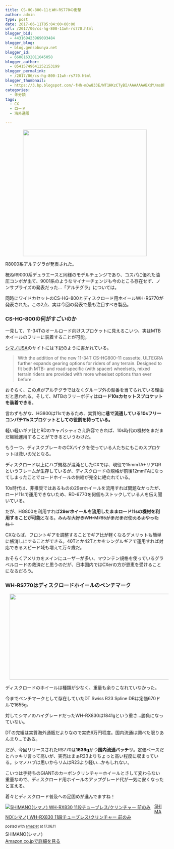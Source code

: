```yaml
---
title: CS-HG-800-11とWH-RS770の衝撃
author: admin
type: post
date: 2017-06-11T05:04:00+00:00
url: /2017/06/cs-hg-800-11wh-rs770.html
blogger_bid:
  - 443169423969093484
blogger_blog:
  - blog.gensobunya.net
blogger_id:
  - 66081632011045058
blogger_author:
  - 05415749641252153199
blogger_permalink:
  - /2017/06/cs-hg-800-11wh-rs770.html
blogger_thumbnail:
  - https://3.bp.blogspot.com/-fHh-mDw833E/WT1HKzCTyBI/AAAAAAABXdY/msDhq4AUqOQeDQ74lpTxj3i8cOyzDUTaACLcB/s400/product_CS-R8000-S1-min.png
categories:
  - 未分類
tags:
  - CX
  - ロード
  - 海外通販

---
```

<div class="separator" style="clear: both; text-align: center;">
  <a href="https://3.bp.blogspot.com/-fHh-mDw833E/WT1HKzCTyBI/AAAAAAABXdY/msDhq4AUqOQeDQ74lpTxj3i8cOyzDUTaACLcB/s1600/product_CS-R8000-S1-min.png" imageanchor="1" style="margin-left: 1em; margin-right: 1em;"><img border="0" data-original-height="1313" data-original-width="1293" height="400" src="https://blog.gensobunya.net/wp-content/uploads/2017/06/product_CS-R8000-S1-min.png" width="393" /></a>
</div>

R8000系アルテグラが発表された。
  
概ねR9000系デュラエースと同様のモデルチェンジであり、コスパに優れた油圧コンポが出て、9001系のようなマイナーチェンジも今のところ存在せず、ノンサプライズの発表だった…「アルテグラ」については。

同時にワイドカセットのCS-HG-800とディスクロード用ホイールWH-RS770が発表された。この2点、実は今回の発表で最も注目すべき製品。

### CS-HG-800の何がすごいのか

一見して、11-34Tのオールロード向けスプロケットに見えるこいつ、実はMTBホイールのフリーに装着することが可能。

<a href="http://bike.shimano.com/content/sac-bike/en/home/news-and-info/news/shimano-new-ultegra-r8000-road-components-deliver-industrys-wide.html" target="_blank">シマノUSA</a>のサイトには下記のように書かれている。

<blockquote class="tr_bq">
  <p>
    With the addition of the new 11-34T CS-HG800-11 cassette, ULTEGRA further expands gearing options for riders of any terrain. Designed to fit both MTB- and road-specific (with spacer) wheelsets, mixed terrain riders are provided with more wheelset options than ever before.
  </p>
</blockquote>

おそらく、この点がアルテグラではなくグループ外の型番を当てられている理由だと思われる。そして、MTBのフリーボディは**ロード10sカセットスプロケットを装着できる**。
  
言わずもがな、HG800は11sであるため、実質的に**巷で流通している10sフリーコンパチ11sスプロケットとしての役割を持っている。**

軽い軽いギア比とRDのキャパシティさえ許容できれば、10s時代の機材をまだまだ継続運用することができるというわけだ。

もう一つ、ディスクブレーキのCXバイクを使っている人たちにもこのスプロケットは救いの光となる。

ディスクロード以上にハブ規格が混沌としたCXでは、現役で15mmTA+リアQRというフレームが生存しているが、ディスクロードの規格が前後12mmTAになってしまったことでロードホイールの供給が完全に絶たれている。
  
10s時代は、非推奨ではあるものの29erホイールを流用すれば問題なかったが、ロード11sで運用できないため、RD-6770を何個もストックしている人を伝え聞いている。

だが、HG800を利用すれば**29erホイールを流用したままロード11sの機材を利用することが可能**となる。<strike>みんな大好きWH-M785がまだまだ使えるよやったね！</strike>
  
CXならば、フロントギアを調整することでギア比が軽くなるデメリットも簡単に帳消しにすることができる。40Tとか42Tとかをシングルギアで運用すれば対応できるスピード域も増えて万々歳だ。

おそらくアメリカをメインにユーザーが多い、マウンテン規格を使っているグラベルロードの救済だと思うのだが、日本国内ではCXerの方が恩恵を受けることになるだろう。

### WH-RS770はディスクロードホイールのベンチマーク

<div class="separator" style="clear: both; text-align: center;">
  <a href="https://2.bp.blogspot.com/-8jZk0sHFzkw/WT1LCAWX8nI/AAAAAAABXdk/8kIg9CeHnR09S4BGE2FP863fQSM2kkATACLcB/s1600/WH-RS770-C30-TL-F12_F_L_F1_2110-900_v1_m56577569831041563.png.swimg.detaillarge.png" imageanchor="1" style="margin-left: 1em; margin-right: 1em;"><img border="0" data-original-height="681" data-original-width="1600" height="272" src="https://blog.gensobunya.net/wp-content/uploads/2017/06/WH-RS770-C30-TL-F12_F_L_F1_2110-900_v1_m56577569831041563.png.swimg_.detaillarge.png" width="640" /></a>
</div>

ディスクロードのホイールは種類が少なく、重量も余りこなれていなかった。
  
今までベンチマークとして存在していたDT Swiss R23 Spline DBは定価670ドルで1655g。
  
対してシマノのハイグレードだったWH-RX830は1841gという重さ…勝負になっていない。

DTの完組は実質海外通販だよりなので実売6万円程度。国内流通は調べた限りあんまり…である。

だが、今回リリースされたRS770は**1639g**かつ**国内流通バッチリ**。定価ベースだとハッキリ言って高いが、実売はまぁR23よりちょっと高い程度に収まっている。シマノハブは思いからリムはR23より軽い…かもしれない。

こいつは手持ちのGIANTのカーボンクリンチャーホイールとさして変わらない重量なので、ディスクロード用ホイールのアップグレード代が一気に安くなったと言える。

着々とディスクロード普及への足固めが進んでますね！

<div class="amazlet-box" style="margin-bottom: 0px;">
  <div class="amazlet-image" style="float: left; margin: 0px 12px 1px 0px;">
    <a href="http://www.amazon.co.jp/exec/obidos/ASIN/B00KR4OJ6U/gensobunya-22/ref=nosim/" name="amazletlink" target="_blank"><img alt="SHIMANO(シマノ) WH-RX830 11段チューブレス/クリンチャー 前のみ" src="https://images-fe.ssl-images-amazon.com/images/I/51k5FaRGeZL._SL160_.jpg" style="border: none;" /></a>
  </div>
  
  <div class="amazlet-info" style="line-height: 120%; margin-bottom: 10px;">
    <div class="amazlet-name" style="line-height: 120%; margin-bottom: 10px;">
<a href="http://www.amazon.co.jp/exec/obidos/ASIN/B00KR4OJ6U/gensobunya-22/ref=nosim/" name="amazletlink" target="_blank">SHIMANO(シマノ) WH-RX830 11段チューブレス/クリンチャー 前のみ</a></p> 

<div class="amazlet-powered-date" style="font-size: 80%; line-height: 120%; margin-top: 5px;">
  posted with <a href="http://www.amazlet.com/" target="_blank" title="amazlet">amazlet</a> at 17.06.11
</div>
    </div><div class="amazlet-detail">
SHIMANO(シマノ)
    </div>
    <div class="amazlet-sub-info" style="float: left;">
<div class="amazlet-link" style="margin-top: 5px;">
  <a href="http://www.amazon.co.jp/exec/obidos/ASIN/B00KR4OJ6U/gensobunya-22/ref=nosim/" name="amazletlink" target="_blank">Amazon.co.jpで詳細を見る</a>
</div>
    </div>
  </div>
  
  <div class="amazlet-footer" style="clear: left;">
  </div>
</div>